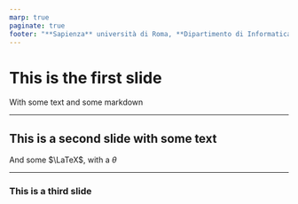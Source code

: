 ```yaml
---
marp: true
paginate: true
footer: "**Sapienza** università di Roma, **Dipartimento di Informatica**"
---
```




# This is the first slide

With some text and some markdown

<!-- _backgroundColor: #822433 -->
<!-- _color: white -->
<!-- _class: first  -->

---

## This is a second slide with some text

And some $\LaTeX$, with a $\theta$

---

### This is a third slide
